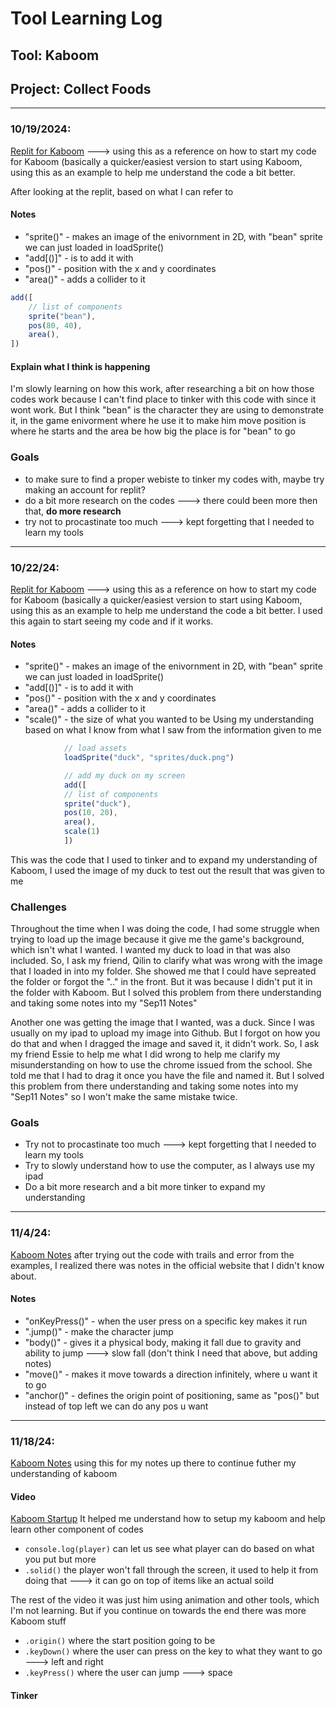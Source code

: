 # Tool Learning Log

## Tool: **Kaboom**

## Project: **Collect Foods**

---

### 10/19/2024:
[Replit for Kaboom](https://replit.com/@replit/Kaboom#code/main.ts) ---> using this as a reference on how to start my code for Kaboom (basically a quicker/easiest version to start using Kaboom, using this as an example to help me understand the code a bit better.

After looking at the replit, based on what I can refer to
#### Notes
* "sprite()" - makes an image of the enivornment in 2D, with "bean" sprite we can just loaded in loadSprite()
* "add[()]" - is to add it with
* "pos()" - position with the x and y coordinates
* "area()" - adds a collider to it

``` js
add([
	// list of components
	sprite("bean"),
	pos(80, 40),
	area(),
])
```
#### Explain what I think is happening
I'm slowly learning on how this work, after researching a bit on how those codes work because I can't find place to tinker with this code with since it wont work.
But I think "bean" is the character they are using to demonstrate it, in the game enivorment where he use it to make him move
position is where he starts and the area be how big the place is for "bean" to go

### Goals
* to make sure to find a proper webiste to tinker my codes with, maybe try making an account for replit?
* do a bit more research on the codes ---> there could been more then that, **do more research**
* try not to procastinate too much ---> kept forgetting that I needed to learn my tools

---

### 10/22/24:
[Replit for Kaboom](https://replit.com/@replit/Kaboom#code/main.ts) ---> using this as a reference on how to start my code for Kaboom (basically a quicker/easiest version to start using Kaboom, using this as an example to help me understand the code a bit better.
I used this again to start seeing my code and if it works.

#### Notes
* "sprite()" - makes an image of the enivornment in 2D, with "bean" sprite we can just loaded in loadSprite()
* "add[()]" - is to add it with
* "pos()" - position with the x and y coordinates
* "area()" - adds a collider to it
* "scale()" - the size of what you wanted to be
Using my understanding based on what I know from what I saw from the information given to me

```js
            // load assets
            loadSprite("duck", "sprites/duck.png")

            // add my duck on my screen
            add([
	        // list of components
	        sprite("duck"),
	        pos(10, 20),
	        area(),
            scale(1)
            ])
```
This was the code that I used to tinker and to expand my understanding of Kaboom, I used the image of my duck to test out the result that was given to me

### Challenges
Throughout the time when I was doing the code, I had some struggle when trying to load up the image because it give me the game's background, which isn't what I wanted. I wanted my duck to load in that was also included. So, I ask my friend, Qilin to clarify what was wrong with the image that I loaded in into my folder. She showed me that I could have sepreated the folder or forgot the ".." in the front. But it was because I didn't put it in the folder with Kaboom. But I solved this problem from there understanding and taking some notes into my "Sep11 Notes"

Another one was getting the image that I wanted, was a duck. Since I was usually on my ipad to upload my image into Github. But I forgot on how you do that and when I dragged the image and saved it, it didn't work. So, I ask my friend Essie to help me what I did wrong to help me clarify my misunderstanding on how to use the chrome issued from the school. She told me that I had to drag it once you have the file and named it. But I solved this problem from there understanding and taking some notes into my "Sep11 Notes" so I won't make the same mistake twice.

### Goals
* Try not to procastinate too much ---> kept forgetting that I needed to learn my tools
* Try to slowly understand how to use the computer, as I always use my ipad
* Do a bit more research and a bit more tinker to expand my understanding

---

### 11/4/24: 
[Kaboom Notes](https://kaboomjs.com/doc/intro) after trying out the code with trails and error from the examples, I realized there was notes in the official website that I didn't know about. 

#### Notes
* "onKeyPress()" - when the user press on a specific key makes it run 
* ".jump()" - make the character jump
* "body()" - gives it a physical body, making it fall due to gravity and ability to jump ---> slow fall (don't think I need that above, but adding notes)
* "move()" - makes it move towards a direction infinitely, where u want it to go
* "anchor()" - defines the origin point of positioning, same as "pos()" but instead of top left we can do any pos u want

---

### 11/18/24:
[Kaboom Notes](https://kaboomjs.com/doc/intro) using this for my notes up there to continue futher my understanding of kaboom

#### Video
[Kaboom Startup](https://youtu.be/iRXI6ThRJvM?si=I_ZWxmmtyYsf7bNC) It helped me understand how to setup my kaboom and help learn other component of codes
* ```console.log(player)``` can let us see what player can do based on what you put but more
* ```.solid()``` the player won't fall through the screen, it used to help it from doing that ---> it can go on top of items like an actual soild

The rest of the video it was just him using animation and other tools, which I'm not learning. But if you continue on towards the end there was more Kaboom stuff
* ```.origin()``` where the start position going to be
* ```.keyDown()``` where the user can press on the key to what they want to go ---> left and right
* ```.keyPress()``` where the user can jump ---> space

#### Tinker




  

<!--
* Links you used today (websites, videos, etc)
* Things you tried, progress you made, etc
* Challenges, a-ha moments, etc
* Questions you still have
* What you're going to try next
-->
